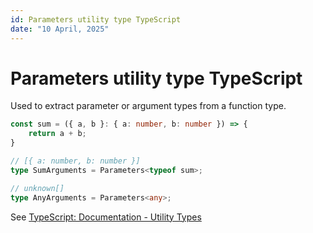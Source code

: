 ```yaml
---
id: Parameters utility type TypeScript
date: "10 April, 2025"
---
```


# Parameters utility type TypeScript

Used to extract parameter or argument types from a function type.

```typescript
const sum = ({ a, b }: { a: number, b: number }) => {
    return a + b;
}

// [{ a: number, b: number }]
type SumArguments = Parameters<typeof sum>;

// unknown[]
type AnyArguments = Parameters<any>;
```

See [TypeScript: Documentation - Utility Types](https://www.typescriptlang.org/docs/handbook/utility-types.html#parameterstype)
